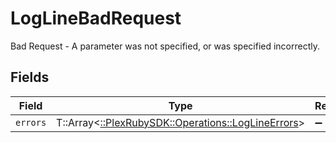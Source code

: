 # LogLineBadRequest

Bad Request - A parameter was not specified, or was specified incorrectly.


## Fields

| Field                                                                                          | Type                                                                                           | Required                                                                                       | Description                                                                                    |
| ---------------------------------------------------------------------------------------------- | ---------------------------------------------------------------------------------------------- | ---------------------------------------------------------------------------------------------- | ---------------------------------------------------------------------------------------------- |
| `errors`                                                                                       | T::Array<[::PlexRubySDK::Operations::LogLineErrors](../../models/operations/loglineerrors.md)> | :heavy_minus_sign:                                                                             | N/A                                                                                            |